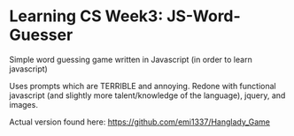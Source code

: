 Learning CS Week3: JS-Word-Guesser
================

Simple word guessing game written in Javascript (in order to learn javascript)

Uses prompts which are TERRIBLE and annoying. Redone with functional javascript 
(and slightly more talent/knowledge of the language), jquery, and images.

Actual version found here:
https://github.com/emi1337/Hanglady_Game
